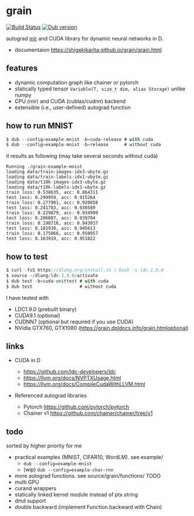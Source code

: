 # grain
[![Build Status](https://travis-ci.org/ShigekiKarita/grain.svg?branch=master)](https://travis-ci.org/ShigekiKarita/grain)
[![Dub version](https://img.shields.io/dub/v/grain.svg)](https://code.dlang.org/packages/grain)

autograd [mir](https://github.com/libmir/mir-algorithm) and CUDA library for dynamic neural networks in D.

- documentaion https://shigekikarita.github.io/grain/grain.html

## features

- dynamic computation graph like chainer or pytorch
- statically typed tensor `Variable(T, size_t dim, alias Storage)` unlike numpy
- CPU (mir) and CUDA (cublas/cudnn) backend
- extensible (i.e., user-defined) autograd function

## how to run MNIST


```d
$ dub --config=example-mnist -b=cuda-release # with cuda
$ dub --config=example-mnist -b=release      # without cuda
```

it results as following (may take several seconds without cuda)

```
Running ./grain-example-mnist
loading data/train-images-idx3-ubyte.gz
loading data/train-labels-idx1-ubyte.gz
loading data/t10k-images-idx3-ubyte.gz
loading data/t10k-labels-idx1-ubyte.gz
train loss: 0.538635, acc: 0.864311
test loss: 0.299959, acc: 0.915264
train loss: 0.277901, acc: 0.920858
test loss: 0.241783, acc: 0.930589
train loss: 0.229879, acc: 0.934999
test loss: 0.206087, acc: 0.939704
train loss: 0.198716, acc: 0.943937
test loss: 0.181938, acc: 0.945613
train loss: 0.175066, acc: 0.950957
test loss: 0.163919, acc: 0.951022
```


## how to test

```d
$ curl -fsS https://dlang.org/install.sh | bash -s ldc-1.9.0
$ source ~/dlang/ldc-1.9.0/activate
$ dub test -b=cuda-unittest # with cuda
$ dub test                  # without cuda
```

I have tested with

- LDC1.9.0 (prebuilt binary)
- CUDA9.1 (optional)
- CUDNN7 (optional but required if you use CUDA)
- NVidia GTX760, GTX1080 (https://grain.dpldocs.info/grain.htmloptional)

## links

- CUDA in D
  - https://github.com/ldc-developers/ldc
  - https://llvm.org/docs/NVPTXUsage.html
  - https://llvm.org/docs/CompileCudaWithLLVM.html

- Referenced autograd libraries
  - Pytorch https://github.com/pytorch/pytorch
  - Chainer v1 https://github.com/chainer/chainer/tree/v1


## todo

sorted by higher priority for me

- practical examples (MNIST, CIFAR10, WordLM). see example/
  - `dub --config=example-mnist`
  - (wip) `dub --config=example-char-rnn`
- more autograd functions. see source/grain/functions/ TODO
- multi GPU
- curand wrappers
- statically linked kernel module instead of ptx string
- dmd support
- double backward (implement Function.backward with Chain)
